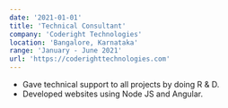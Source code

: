 ```yaml
---
date: '2021-01-01'
title: 'Technical Consultant'
company: 'Coderight Technologies'
location: 'Bangalore, Karnataka'
range: 'January - June 2021'
url: 'https://coderighttechnologies.com'
---
```


- Gave technical support to all projects by doing R & D.
- Developed websites using Node JS and Angular.
